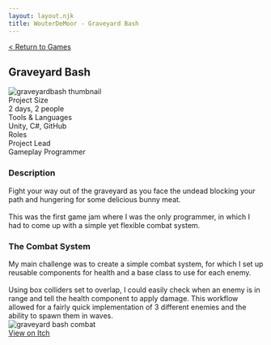 ```yaml
---
layout: layout.njk
title: WouterDeMoor - Graveyard Bash
---
```


<article class="project-page container">
<div class="project-page-head">
    <a href="/games">< Return to Games</a>
    <h2 class="project-title">Graveyard Bash</h2>
</div>
<div class="project-intro">
    <img src="/img/graveyardbash_thumbnail.png" alt="graveyardbash thumbnail" class="project-video" loading="lazy"/>
    <div class="project-data">
        <div>
            <div class="data-title">Project Size</div>
            <div class="data-text">2 days, 2 people</div>
        </div>
        <div>
            <div class="data-title">Tools &amp; Languages</div>
            <div class="data-text">Unity, C#, GitHub</div>
        </div>
        <div>
            <div class="data-title">Roles</div>
            <div class="data-text">
            Project Lead </br>
            Gameplay Programmer
            </div>
        </div>
    </div>
</div>

<section class="project-section">
    <h3>Description</h3>
    <div class="project-description">
        Fight your way out of the graveyard as you face the undead blocking your path and hungering for some delicious bunny meat. </br>
        </br>
        This was the first game jam where I was the only programmer, in which I had to come up with a simple yet flexible combat system.
    </div>
</section>

<section class="project-section">
    <h3>The Combat System</h3>
    <div class="project-task-100">
        <div class="task-container">
            <div>
            My main challenge was to create a simple combat system, for which I set up reusable components for health and a base class to use for each enemy.</br>
            </br>
            Using box colliders set to overlap, I could easily check when an enemy is in range and tell the health component to apply damage.
            This workflow allowed for a fairly quick implementation of 3 different enemies and the ability to spawn them in waves.
            </div>
            <img src="/gif/graveyardbash_combat.gif" alt="graveyard bash combat" loading="lazy"/>
        </div>
    </div>
</section>

<div class="button-div">
    <a class="link-button" href="https://eezehdev.itch.io/graveyard-bash" target="_blank" rel="noopener noreferrer">View on Itch</a>
</div>
</article>